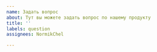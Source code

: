 ```yaml
---
name: Задать вопрос
about: Тут вы можете задать вопрос по нашему продукту
title: ''
labels: question
assignees: NormikChel

---
```



